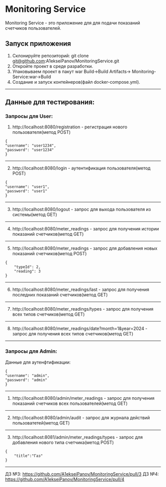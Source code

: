 # Monitoring Service

Monitoring Service - это приложение для для подачи показаний счетчиков пользователей.

## Запуск приложения

1. Склонируйте репозиторий:
   git clone git@github.com:A1ekseiPanov/MonitoringService.git
2. Откройте проект в среде разработки.
3. Упаковываем проект в пакут war Build->Build Artifacts-> Monitoring-Service:war->Build
4. Создание и запуск контейнеров(файл docker-compose.yml).
-----------------------------

## Данные для тестирования:
### Запросы для User:
1. http://localhost:8080/registration - регистрация нового пользователя(метод POST)
```
{
"username": "user1234",
"password": "user1234"
}
```
-----------------------------
2. http://localhost:8080/login - аутентификация пользователя(метод POST)
```
{
"username": "user1",
"password": "user1"
}
```
-----------------------------
3. http://localhost:8080/logout - запрос для выхода пользователя из системы(метод GET)
-----------------------------
4. http://localhost:8080/meter_readings - запрос для получения истории показаний счетчиков(метод GET)
-----------------------------
5. http://localhost:8080/meter_readings - запрос для добавления новых показаний счетчиков(метод POST)
```
{
    "typeId": 2,
    "reading": 3
}
```
-----------------------------
6. http://localhost:8080/meter_readings/last - запрос для получения последних показаний счетчиков(метод GET)
-----------------------------
7. http://localhost:8080/meter_readings/types - запрос для получения всех типов счетчиков(метод GET)
-----------------------------
8. http://localhost:8080/meter_readings/date?month=1&year=2024 - запрос для получения всех типов счетчиков(метод GET)
-----------------------------

### Запросы для Admin:

Данные для аутенфтификации:
```
{
"username": "admin",
"password": "admin"
}
```
-----------------------------
1. http://localhost:8080/admin/meter_readings - запрос для получения показаний счетчиков всех пользователей(метод GET)
-----------------------------
2. http://localhost:8080/admin/audit - запрос для журнала действий пользоватетей(метод GET)
-----------------------------
3. http://localhost:8081/admin/meter_readings/types - запрос для добавления нового типа счетчика(метод POST)
```
{
    "title":"Газ"
}
```
-----------------------------

ДЗ №3: https://github.com/A1ekseiPanov/MonitoringService/pull/3
ДЗ №4: https://github.com/A1ekseiPanov/MonitoringService/pull/4
